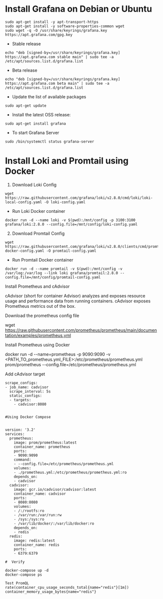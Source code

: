 # Install Grafana on Debian or Ubuntu
```
sudo apt-get install -y apt-transport-https
sudo apt-get install -y software-properties-common wget
sudo wget -q -O /usr/share/keyrings/grafana.key https://apt.grafana.com/gpg.key
```
- Stable release
```
echo "deb [signed-by=/usr/share/keyrings/grafana.key] https://apt.grafana.com stable main" | sudo tee -a /etc/apt/sources.list.d/grafana.list
```
- Beta release
```
echo "deb [signed-by=/usr/share/keyrings/grafana.key] https://apt.grafana.com beta main" | sudo tee -a /etc/apt/sources.list.d/grafana.list
```
- Update the list of available packages
```
sudo apt-get update
```
- Install the latest OSS release:
```
sudo apt-get install grafana
```
- To start Grafana Server
```
sudo /bin/systemctl status grafana-server
```


# Install Loki and Promtail using Docker #

1) Download Loki Config

```
wget https://raw.githubusercontent.com/grafana/loki/v2.8.0/cmd/loki/loki-local-config.yaml -O loki-config.yaml
```
- Run Loki Docker container
```
docker run -d --name loki -v $(pwd):/mnt/config -p 3100:3100 grafana/loki:2.8.0 --config.file=/mnt/config/loki-config.yaml
```
2) Download Promtail Config
```
wget https://raw.githubusercontent.com/grafana/loki/v2.8.0/clients/cmd/promtail/promtail-docker-config.yaml -O promtail-config.yaml
```
- Run Promtail Docker container
```
docker run -d --name promtail -v $(pwd):/mnt/config -v /var/log:/var/log --link loki grafana/promtail:2.8.0 --config.file=/mnt/config/promtail-config.yaml
```


Install Prometheus and cAdvisor

cAdvisor (short for container Advisor) analyzes and exposes resource usage and performance data from running containers. cAdvisor exposes Prometheus metrics out of the box.

Download the prometheus config file

wget https://raw.githubusercontent.com/prometheus/prometheus/main/documentation/examples/prometheus.yml

Install Prometheus using Docker

docker run -d --name=prometheus -p 9090:9090 -v <PATH_TO_prometheus.yml_FILE>:/etc/prometheus/prometheus.yml prom/prometheus --config.file=/etc/prometheus/prometheus.yml


Add cAdvisor target

```
scrape_configs:
- job_name: cadvisor
  scrape_interval: 5s
  static_configs:
  - targets:
    - cadvisor:8080


#Using Docker Compose


version: '3.2'
services:
  prometheus:
    image: prom/prometheus:latest
    container_name: prometheus
    ports:
    - 9090:9090
    command:
    - --config.file=/etc/prometheus/prometheus.yml
    volumes:
    - ./prometheus.yml:/etc/prometheus/prometheus.yml:ro
    depends_on:
    - cadvisor
  cadvisor:
    image: gcr.io/cadvisor/cadvisor:latest
    container_name: cadvisor
    ports:
    - 8080:8080
    volumes:
    - /:/rootfs:ro
    - /var/run:/var/run:rw
    - /sys:/sys:ro
    - /var/lib/docker/:/var/lib/docker:ro
    depends_on:
    - redis
  redis:
    image: redis:latest
    container_name: redis
    ports:
    - 6379:6379

#  Verify

docker-compose up -d
docker-compose ps

Test PromQL
rate(container_cpu_usage_seconds_total{name="redis"}[1m])
container_memory_usage_bytes{name="redis"}




